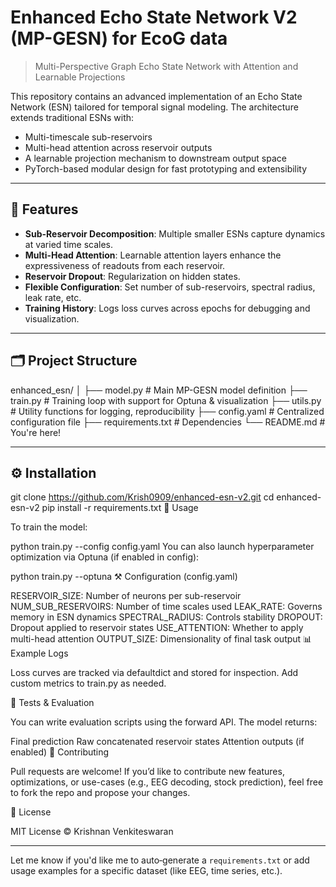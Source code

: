# Enhanced Echo State Network V2 (MP-GESN) for EcoG data

> Multi-Perspective Graph Echo State Network with Attention and Learnable Projections

This repository contains an advanced implementation of an Echo State Network (ESN) tailored for temporal signal modeling. The architecture extends traditional ESNs with:

- Multi-timescale sub-reservoirs
- Multi-head attention across reservoir outputs
- A learnable projection mechanism to downstream output space
- PyTorch-based modular design for fast prototyping and extensibility

---



## 🧠 Features

- **Sub-Reservoir Decomposition**: Multiple smaller ESNs capture dynamics at varied time scales.
- **Multi-Head Attention**: Learnable attention layers enhance the expressiveness of readouts from each reservoir.
- **Reservoir Dropout**: Regularization on hidden states.
- **Flexible Configuration**: Set number of sub-reservoirs, spectral radius, leak rate, etc.
- **Training History**: Logs loss curves across epochs for debugging and visualization.

---

## 🗂️ Project Structure

enhanced_esn/
│
├── model.py # Main MP-GESN model definition
├── train.py # Training loop with support for Optuna & visualization
├── utils.py # Utility functions for logging, reproducibility
├── config.yaml # Centralized configuration file
├── requirements.txt # Dependencies
└── README.md # You're here!

---

## ⚙️ Installation

git clone https://github.com/Krish0909/enhanced-esn-v2.git
cd enhanced-esn-v2
pip install -r requirements.txt
🏃 Usage

To train the model:

python train.py --config config.yaml
You can also launch hyperparameter optimization via Optuna (if enabled in config):

python train.py --optuna
⚒ Configuration (config.yaml)

RESERVOIR_SIZE: Number of neurons per sub-reservoir
NUM_SUB_RESERVOIRS: Number of time scales used
LEAK_RATE: Governs memory in ESN dynamics
SPECTRAL_RADIUS: Controls stability
DROPOUT: Dropout applied to reservoir states
USE_ATTENTION: Whether to apply multi-head attention
OUTPUT_SIZE: Dimensionality of final task output
📊 Example Logs

Loss curves are tracked via defaultdict and stored for inspection. Add custom metrics to train.py as needed.

🧪 Tests & Evaluation

You can write evaluation scripts using the forward API. The model returns:

Final prediction
Raw concatenated reservoir states
Attention outputs (if enabled)
🤝 Contributing

Pull requests are welcome! If you’d like to contribute new features, optimizations, or use-cases (e.g., EEG decoding, stock prediction), feel free to fork the repo and propose your changes.

📜 License

MIT License © Krishnan Venkiteswaran


---

Let me know if you'd like me to auto‑generate a `requirements.txt` or add usage examples for a specific dataset (like EEG, time series, etc.).
